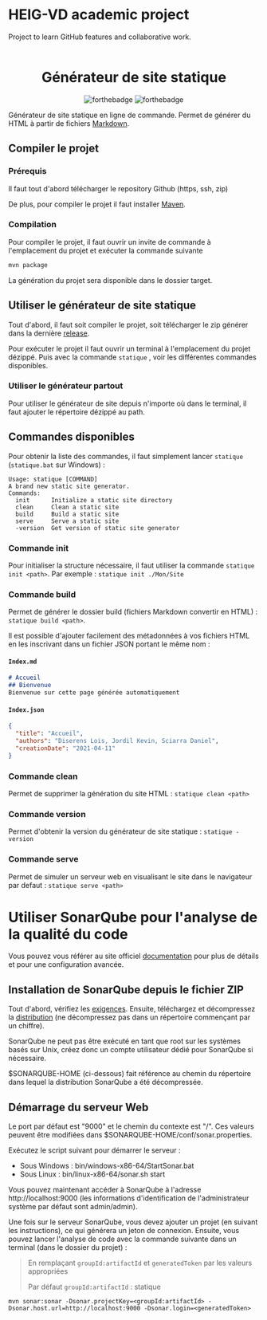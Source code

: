 # HEIG-VD academic project
Project to learn GitHub features and collaborative work.
<br>
<br>

<div align="center">

# Générateur de site statique
![forthebadge](https://forthebadge.com/images/badges/built-with-love.svg)
![forthebadge](https://forthebadge.com/images/badges/uses-brains.svg)

</div>

Générateur de site statique en ligne de commande. Permet de générer du HTML à partir de fichiers [Markdown](https://fr.wikipedia.org/wiki/Markdown).

## Compiler le projet

### Prérequis

Il faut tout d'abord télécharger le repository Github (https, ssh, zip)

De plus, pour compiler le projet il faut installer [Maven](https://maven.apache.org/install.html).

### Compilation

Pour compiler le projet, il faut ouvrir un invite de commande à l'emplacement du projet et exécuter la commande suivante
```sh
mvn package
```
La génération du projet sera disponible dans le dossier target.

## Utiliser le générateur de site statique

Tout d'abord, il faut soit compiler le projet, soit télécharger le zip générer dans la dernière [release](https://github.com/gen-classroom/projet-diserens_jordil_sciarra/releases).

Pour exécuter le projet il faut ouvrir un terminal à l'emplacement du projet dézippé. Puis avec la commande ```statique``` , voir les différentes commandes disponibles.

### Utiliser le générateur partout
Pour utiliser le générateur de site depuis n'importe où dans le terminal, il faut ajouter le répertoire dézippé au path.

## Commandes disponibles

Pour obtenir la liste des commandes, il faut simplement lancer ```statique``` (```statique.bat``` sur Windows) :
```
Usage: statique [COMMAND]
A brand new static site generator.
Commands:
  init      Initialize a static site directory
  clean     Clean a static site
  build     Build a static site
  serve     Serve a static site
  -version  Get version of static site generator
```

### Commande init

Pour initialiser la structure nécessaire, il faut utiliser la commande ```statique init <path>```. Par exemple : ```statique init ./Mon/Site```

### Commande build

Permet de générer le dossier build (fichiers Markdown convertir en HTML) : ```statique build <path>```.

Il est possible d'ajouter facilement des métadonnées à vos fichiers HTML en les inscrivant dans un fichier JSON portant le même nom :
#### **`Index.md`**
```md
# Accueil
## Bienvenue
Bienvenue sur cette page générée automatiquement
```
#### **`Index.json`**
```json
{
  "title": "Accueil",
  "authors": "Diserens Lois, Jordil Kevin, Sciarra Daniel",
  "creationDate": "2021-04-11"
}
```

### Commande clean

Permet de supprimer la génération du site HTML : ```statique clean <path>```

### Commande version

Permet d'obtenir la version du générateur de site statique : ```statique -version```

### Commande serve

Permet de simuler un serveur web en visualisant le site dans le navigateur par defaut : ```statique serve <path>```

# Utiliser SonarQube pour l'analyse de la qualité du code
Vous pouvez vous référer au site officiel [documentation](https://docs.sonarqube.org/latest/setup/install-server/) pour plus de détails et pour une configuration avancée.

## Installation de SonarQube depuis le fichier ZIP

Tout d'abord, vérifiez les [exigences](https://docs.sonarqube.org/latest/requirements/requirements/). Ensuite, téléchargez et décompressez la [distribution](https://www.sonarqube.org/downloads/) (ne décompressez pas dans un répertoire commençant par un chiffre).

SonarQube ne peut pas être exécuté en tant que root sur les systèmes basés sur Unix, créez donc un compte utilisateur dédié pour SonarQube si nécessaire.

$SONARQUBE-HOME (ci-dessous) fait référence au chemin du répertoire dans lequel la distribution SonarQube a été décompressée.

## Démarrage du serveur Web
Le port par défaut est "9000" et le chemin du contexte est "/". Ces valeurs peuvent être modifiées dans $SONARQUBE-HOME/conf/sonar.properties.

Exécutez le script suivant pour démarrer le serveur :
- Sous Windows : bin/windows-x86-64/StartSonar.bat
- Sous Linux : bin/linux-x86-64/sonar.sh start

Vous pouvez maintenant accéder à SonarQube à l'adresse http://localhost:9000 (les informations d'identification de l'administrateur système par défaut sont admin/admin).

Une fois sur le serveur SonarQube, vous devez ajouter un projet (en suivant les instructions), ce qui générera un jeton de connexion. Ensuite, vous pouvez lancer l'analyse de code avec la commande suivante dans un terminal (dans le dossier du projet) :

> En remplaçant `groupId:artifactId` et `generatedToken` par les valeurs appropriées
> 
> Par défaut `groupId:artifactId` : statique

```
mvn sonar:sonar -Dsonar.projectKey=<groupId:artifactId> -Dsonar.host.url=http://localhost:9000 -Dsonar.login=<generatedToken>
```
